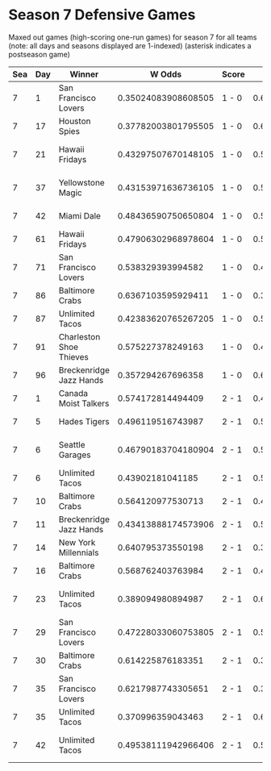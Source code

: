 # Season 7 Defensive Games



Maxed out games (high-scoring one-run games) for season 7 for all teams (note: all days and seasons displayed are 1-indexed) (asterisk indicates a postseason game)


| Sea | Day | Winner | W Odds | Score | L Odds | Loser | 
| ------ |------ |------ |------ |------ |------ |------ |
| 7 | 1 | San Francisco Lovers | 0.35024083908608505 | 1 - 0 | 0.6497591609139141 | Baltimore Crabs | 
| 7 | 17 | Houston Spies | 0.37782003801795505 | 1 - 0 | 0.6221799619820441 | Baltimore Crabs | 
| 7 | 21 | Hawaii Fridays | 0.43297507670148105 | 1 - 0 | 0.5670249232985181 | Kansas City Breath Mints | 
| 7 | 37 | Yellowstone Magic | 0.43153971636736105 | 1 - 0 | 0.568460283632638 | Charleston Shoe Thieves | 
| 7 | 42 | Miami Dale | 0.48436590750650804 | 1 - 0 | 0.515634092493491 | Chicago Firefighters | 
| 7 | 61 | Hawaii Fridays | 0.47906302968978604 | 1 - 0 | 0.520936970310213 | Yellowstone Magic | 
| 7 | 71 | San Francisco Lovers | 0.538329393994582 | 1 - 0 | 0.46167060600541704 | Chicago Firefighters | 
| 7 | 86 | Baltimore Crabs | 0.6367103595929411 | 1 - 0 | 0.363289640407058 | Chicago Firefighters | 
| 7 | 87 | Unlimited Tacos | 0.42383620765267205 | 1 - 0 | 0.5761637923473271 | Hellmouth Sunbeams | 
| 7 | 91 | Charleston Shoe Thieves | 0.575227378249163 | 1 - 0 | 0.424772621750836 | Philly Pies | 
| 7 | 96 | Breckenridge Jazz Hands | 0.357294267696358 | 1 - 0 | 0.642705732303641 | Baltimore Crabs | 
| 7 | 1 | Canada Moist Talkers | 0.574172814494409 | 2 - 1 | 0.42582718550559 | Hawaii Fridays | 
| 7 | 5 | Hades Tigers | 0.496119516743987 | 2 - 1 | 0.5038804832560121 | Hellmouth Sunbeams | 
| 7 | 6 | Seattle Garages | 0.46790183704180904 | 2 - 1 | 0.53209816295819 | Kansas City Breath Mints | 
| 7 | 6 | Unlimited Tacos | 0.43902181041185 | 2 - 1 | 0.560978189588149 | Chicago Firefighters | 
| 7 | 10 | Baltimore Crabs | 0.564120977530713 | 2 - 1 | 0.43587902246928606 | Mexico City Wild Wings | 
| 7 | 11 | Breckenridge Jazz Hands | 0.43413888174573906 | 2 - 1 | 0.56586111825426 | Unlimited Tacos | 
| 7 | 14 | New York Millennials | 0.640795373550198 | 2 - 1 | 0.359204626449801 | Hawaii Fridays | 
| 7 | 16 | Baltimore Crabs | 0.568762403763984 | 2 - 1 | 0.43123759623601504 | Houston Spies | 
| 7 | 23 | Unlimited Tacos | 0.389094980894987 | 2 - 1 | 0.610905019105012 | San Francisco Lovers | 
| 7 | 29 | San Francisco Lovers | 0.47228033060753805 | 2 - 1 | 0.5277196693924611 | Houston Spies | 
| 7 | 30 | Baltimore Crabs | 0.614225876183351 | 2 - 1 | 0.38577412381664805 | Hellmouth Sunbeams | 
| 7 | 35 | San Francisco Lovers | 0.6217987743305651 | 2 - 1 | 0.37820122566943404 | Mexico City Wild Wings | 
| 7 | 35 | Unlimited Tacos | 0.370996359043463 | 2 - 1 | 0.629003640956536 | New York Millennials | 
| 7 | 42 | Unlimited Tacos | 0.49538111942966406 | 2 - 1 | 0.504618880570335 | San Francisco Lovers | 


